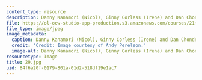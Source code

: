 ```yaml
---
content_type: resource
description: Danny Kanamori (Nicol), Ginny Corless (Irene) and Dan Chonde (James).
file: https://ol-ocw-studio-app-production.s3.amazonaws.com/courses/21m-873-theater-arts-topics-fall-2004-january-iap-2005/84f6a20f0179801a01d2518df19e1ac7_29.jpg
file_type: image/jpeg
image_metadata:
  caption: Danny Kanamori (Nicol), Ginny Corless (Irene) and Dan Chonde (James).
  credit: 'Credit: Image courtesy of Andy Perelson.'
  image-alt: Danny Kanamori (Nicol), Ginny Corless (Irene) and Dan Chonde (James).
resourcetype: Image
title: 29.jpg
uid: 84f6a20f-0179-801a-01d2-518df19e1ac7
---
```

